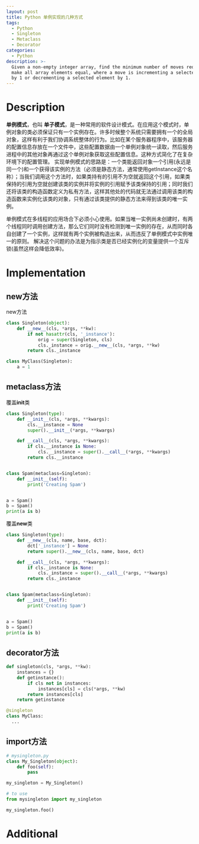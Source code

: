 ```yaml
---
layout: post
title: Python 单例实现的几种方式
tags:
  - Python
  - Singleton
  - Metaclass
  - Decorator
categories:
  - Python
description: >-
  Given a non-empty integer array, find the minimum number of moves required to
  make all array elements equal, where a move is incrementing a selected element
  by 1 or decrementing a selected element by 1.
---
```


# Description
**单例模式**，也叫 **单子模式**，是一种常用的软件设计模式。在应用这个模式时，单例对象的类必须保证只有一个实例存在。许多时候整个系统只需要拥有一个的全局对象，这样有利于我们协调系统整体的行为。比如在某个服务器程序中，该服务器的配置信息存放在一个文件中，这些配置数据由一个单例对象统一读取，然后服务进程中的其他对象再通过这个单例对象获取这些配置信息。这种方式简化了在复杂环境下的配置管理。 实现单例模式的思路是：一个类能返回对象一个引用(永远是同一个)和一个获得该实例的方法（必须是静态方法，通常使用getInstance这个名称）；当我们调用这个方法时，如果类持有的引用不为空就返回这个引用，如果类保持的引用为空就创建该类的实例并将实例的引用赋予该类保持的引用；同时我们还将该类的构造函数定义为私有方法，这样其他处的代码就无法通过调用该类的构造函数来实例化该类的对象，只有通过该类提供的静态方法来得到该类的唯一实例。

单例模式在多线程的应用场合下必须小心使用。如果当唯一实例尚未创建时，有两个线程同时调用创建方法，那么它们同时没有检测到唯一实例的存在，从而同时各自创建了一个实例，这样就有两个实例被构造出来，从而违反了单例模式中实例唯一的原则。 解决这个问题的办法是为指示类是否已经实例化的变量提供一个互斥锁(虽然这样会降低效率)。

# Implementation

## new方法

new方法
```python
class Singleton(object):
    def __new__(cls, *args, **kw):
        if not hasattr(cls, '_instance'):
            orig = super(Singleton, cls)
            cls._instance = orig.__new__(cls, *args, **kw)
        return cls._instance

class MyClass(Singleton):
    a = 1
```

## metaclass方法

覆盖**init**类

```python
class Singleton(type):
    def __init__(cls, *args, **kwargs):
        cls.__instance = None
        super().__init__(*args, **kwargs)

    def __call__(cls, *args, **kwargs):
        if cls.__instance is None:
            cls.__instance = super().__call__(*args, **kwargs)
        return cls.__instance


class Spam(metaclass=Singleton):
    def __init__(self):
        print('Creating Spam')


a = Spam()
b = Spam()
print(a is b)
```

覆盖**new**类

```python
class Singleton(type):
    def __new__(cls, name, base, dct):
        dct['_instance'] = None
        return super().__new__(cls, name, base, dct)

    def __call__(cls, *args, **kwargs):
        if cls._instance is None:
            cls._instance = super().__call__(*args, **kwargs)
        return cls._instance


class Spam(metaclass=Singleton):
    def __init__(self):
        print('Creating Spam')


a = Spam()
b = Spam()
print(a is b)
```

## decorator方法

```python
def singleton(cls, *args, **kw):
    instances = {}
    def getinstance():
        if cls not in instances:
            instances[cls] = cls(*args, **kw)
        return instances[cls]
    return getinstance

@singleton
class MyClass:
  ...
```

## import方法

```python
# mysingleton.py
class My_Singleton(object):
    def foo(self):
        pass

my_singleton = My_Singleton()

# to use
from mysingleton import my_singleton

my_singleton.foo()
```

# Additional
